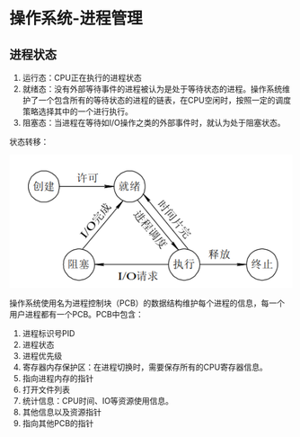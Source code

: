 # 操作系统-进程管理
## 进程状态
1. 运行态：CPU正在执行的进程状态
2. 就绪态：没有外部等待事件的进程被认为是处于等待状态的进程。操作系统维护了一个包含所有的等待状态的进程的链表，在CPU空闲时，按照一定的调度策略选择其中的一个进行执行。
3. 阻塞态：当进程在等待如I/O操作之类的外部事件时，就认为处于阻塞状态。

状态转移：

![](res/process-state-transfer.png)

操作系统使用名为进程控制块（PCB）的数据结构维护每个进程的信息，每一个用户进程都有一个PCB。PCB中包含：
1. 进程标识号PID
2. 进程状态
3. 进程优先级
4. 寄存器内存保护区：在进程切换时，需要保存所有的CPU寄存器信息。
5. 指向进程内存的指针
6. 打开文件列表
7. 统计信息：CPU时间、IO等资源使用信息。
8. 其他信息以及资源指针
9. 指向其他PCB的指针


